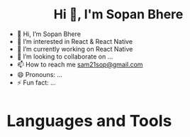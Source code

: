 <h1 align="center">Hi 👋, I'm Sopan Bhere</h1>

- 👋 Hi, I’m Sopan Bhere
- 👀 I’m interested in React & React Native
- 🌱 I’m currently working on React Native
- 💞️ I’m looking to collaborate on ...
- 📫 How to reach me sam21sop@gmail.com
- 😄 Pronouns: ...
- ⚡ Fun fact: ...

<!---
thesopan21/thesopan21 is a ✨ special ✨ repository because its `README.md` (this file) appears on your GitHub profile.
You can click the Preview link to take a look at your changes.
--->
<h1 align="left" style="font-size:36px;">Languages and Tools</h1>
